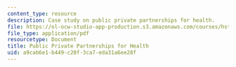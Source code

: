 ```yaml
---
content_type: resource
description: Case study on public private partnerships for health.
file: https://ol-ocw-studio-app-production.s3.amazonaws.com/courses/hst-939-designing-and-sustaining-technology-innovation-for-global-health-practice-spring-2008/a9cab6e1b449c20f3ca7eda31a6ee28f_publicprivate.pdf
file_type: application/pdf
resourcetype: Document
title: Public Private Partnerships for Health
uid: a9cab6e1-b449-c20f-3ca7-eda31a6ee28f
---
```

